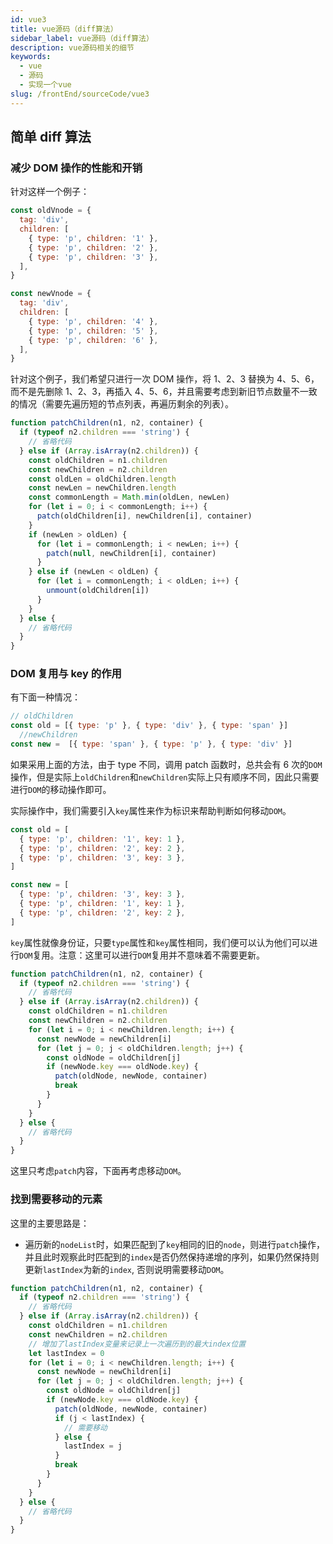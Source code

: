 ```yaml
---
id: vue3
title: vue源码（diff算法）
sidebar_label: vue源码（diff算法）
description: vue源码相关的细节
keywords:
  - vue
  - 源码
  - 实现一个vue
slug: /frontEnd/sourceCode/vue3
---
```


## 简单 diff 算法

### 减少 DOM 操作的性能和开销

针对这样一个例子：

```js
const oldVnode = {
  tag: 'div',
  children: [
    { type: 'p', children: '1' },
    { type: 'p', children: '2' },
    { type: 'p', children: '3' },
  ],
}

const newVnode = {
  tag: 'div',
  children: [
    { type: 'p', children: '4' },
    { type: 'p', children: '5' },
    { type: 'p', children: '6' },
  ],
}
```

针对这个例子，我们希望只进行一次 DOM 操作，将 1、2、3 替换为 4、5、6，而不是先删除 1、2、3，再插入 4、5、6，并且需要考虑到新旧节点数量不一致的情况（需要先遍历短的节点列表，再遍历剩余的列表）。

```js
function patchChildren(n1, n2, container) {
  if (typeof n2.children === 'string') {
    // 省略代码
  } else if (Array.isArray(n2.children)) {
    const oldChildren = n1.children
    const newChildren = n2.children
    const oldLen = oldChildren.length
    const newLen = newChildren.length
    const commonLength = Math.min(oldLen, newLen)
    for (let i = 0; i < commonLength; i++) {
      patch(oldChildren[i], newChildren[i], container)
    }
    if (newLen > oldLen) {
      for (let i = commonLength; i < newLen; i++) {
        patch(null, newChildren[i], container)
      }
    } else if (newLen < oldLen) {
      for (let i = commonLength; i < oldLen; i++) {
        unmount(oldChildren[i])
      }
    }
  } else {
    // 省略代码
  }
}
```

### DOM 复用与 key 的作用

有下面一种情况：

```js
// oldChildren
const old = [{ type: 'p' }, { type: 'div' }, { type: 'span' }]
  //newChildren
const new =  [{ type: 'span' }, { type: 'p' }, { type: 'div' }]

```

如果采用上面的方法，由于 type 不同，调用 patch 函数时，总共会有 6 次的`DOM`操作，但是实际上`oldChildren`和`newChildren`实际上只有顺序不同，因此只需要进行`DOM`的移动操作即可。

实际操作中，我们需要引入`key`属性来作为标识来帮助判断如何移动`DOM`。

```js
const old = [
  { type: 'p', children: '1', key: 1 },
  { type: 'p', children: '2', key: 2 },
  { type: 'p', children: '3', key: 3 },
]

const new = [
  { type: 'p', children: '3', key: 3 },
  { type: 'p', children: '1', key: 1 },
  { type: 'p', children: '2', key: 2 },
]
```

`key`属性就像身份证，只要`type`属性和`key`属性相同，我们便可以认为他们可以进行`DOM`复用。注意：这里可以进行`DOM`复用并不意味着不需要更新。

```js
function patchChildren(n1, n2, container) {
  if (typeof n2.children === 'string') {
    // 省略代码
  } else if (Array.isArray(n2.children)) {
    const oldChildren = n1.children
    const newChildren = n2.children
    for (let i = 0; i < newChildren.length; i++) {
      const newNode = newChildren[i]
      for (let j = 0; j < oldChildren.length; j++) {
        const oldNode = oldChildren[j]
        if (newNode.key === oldNode.key) {
          patch(oldNode, newNode, container)
          break
        }
      }
    }
  } else {
    // 省略代码
  }
}
```

这里只考虑`patch`内容，下面再考虑移动`DOM`。

### 找到需要移动的元素

这里的主要思路是：

- 遍历新的`nodeList`时，如果匹配到了`key`相同的旧的`node`，则进行`patch`操作，并且此时观察此时匹配到的`index`是否仍然保持递增的序列，如果仍然保持则更新`lastIndex`为新的`index`, 否则说明需要移动`DOM`。

```js
function patchChildren(n1, n2, container) {
  if (typeof n2.children === 'string') {
    // 省略代码
  } else if (Array.isArray(n2.children)) {
    const oldChildren = n1.children
    const newChildren = n2.children
    // 增加了lastIndex变量来记录上一次遍历到的最大index位置
    let lastIndex = 0
    for (let i = 0; i < newChildren.length; i++) {
      const newNode = newChildren[i]
      for (let j = 0; j < oldChildren.length; j++) {
        const oldNode = oldChildren[j]
        if (newNode.key === oldNode.key) {
          patch(oldNode, newNode, container)
          if (j < lastIndex) {
            // 需要移动
          } else {
            lastIndex = j
          }
          break
        }
      }
    }
  } else {
    // 省略代码
  }
}
```
